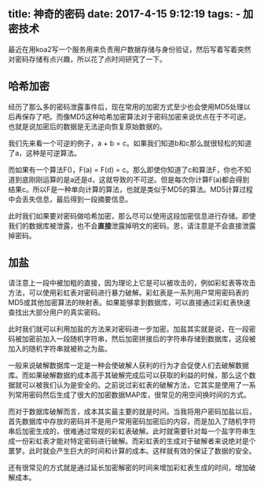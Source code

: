 title: 神奇的密码
date: 2017-4-15 9:12:19
tags:
    - 加密技术
---

最近在用koa2写一个服务用来负责用户数据存储与身份验证，然后写着写着突然对密码存储有点兴趣，所以花了点时间研究了一下。

<!-- more -->


## 哈希加密

经历了那么多的密码泄露事件后，现在常用的加密方式至少也会使用MD5处理以后再保存了吧。而像MD5这种哈希加密算法对于密码加密来说优点在于不可逆。也就是说加密后的数据是无法逆向恢复原始数据的。

我们先来看一个可逆的例子，a + b = c。如果我们知道b和c那么就很轻松的知道了a，这种是可逆算法。

而如果有一个算法F()，F(a)  = F(d) = c。那么即使你知道了c和算法F，你也不知道到底刚刚运算的是a还是d，这就导致的不可逆。但是每次你计算F(a)都会得到结果c。所以F是一种单向计算的算法，也就是类似于MD5的算法。MD5计算过程中会丢失信息，最后得到一段摘要信息。

此时我们如果要对密码做哈希加密，那么尽可以使用这段加密信息进行存储。即使我们的数据库被泄露，也不会**直接**泄露掉明文的密码。恩，请注意是不会直接泄露掉密码。

## 加盐

请注意上一段中被加粗的直接，因为理论上它是可以被攻击的，例如彩虹表等攻击方法，可以使用彩虹表对密码进行暴力破解。彩虹表是一系列用户常用密码表的MD5或其他加密算法的映射表。如果能够拿到数据库，可以直接通过彩虹表快速查找出大部分用户的真实密码。

此时我们就可以利用加盐的方法来对密码进一步加密。加盐其实就是说，在一段密码被加密前加入一段随机字符串，然后加密拼接后的字符串存储到数据库，这段被加入的随机字符串就被称之为盐。

一般来说破解数据库一定是一种会使破解人获利的行为才会促使人们去破解数据库。而如果破解数据的成本高于其破解完成后可以获取的利益的时候，那么这个数据就可以被我们认为是安全的。之前说过彩虹表的破解方法，它其实是使用了一系列常用密码然后生成了很大的加密数据MAP库，很常见的用空间换时间的方式。

而对于数据库破解而言，成本其实最主要的就是时间。当我将用户密码加盐以后，首先数据库中存放的密码并不是用户常用密码加密后的内容，而是加入了随机字符串后加密生成的，很难通过常规的彩虹表破解。此时就需要针对每一个盐字符串生成一份彩虹表才能对特定密码进行破解。而彩虹表的生成对于破解者来说绝对是个噩梦。此时就会产生巨大的时间和计算的成本。这样就有效的保证了数据的安全。

还有很常见的方式就是通过延长加密解密的时间来增加彩虹表生成的时间，增加破解成本。
